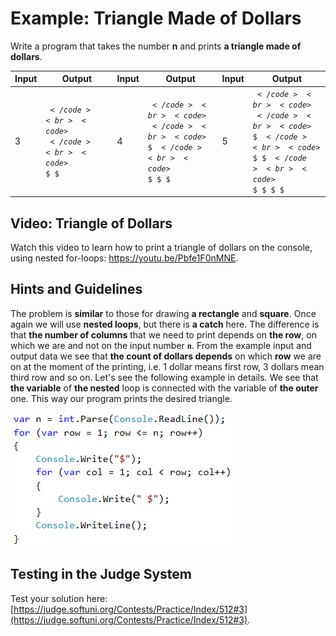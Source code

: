 # Example: Triangle Made of Dollars

Write a program that takes the number **n** and prints **a triangle made of dollars**.

|Input|Output|Input|Output|Input|Output
|---|---|---|---|---|---|
|3|<code>$</code><br><code>$ $</code><br><code>$ $ $</code>|4|<code>$</code><br><code>$ $</code><br><code>$ $ $</code><br><code>$ $ $ $</code>|5|<code>$</code><br><code>$ $</code><br><code>$ $ $</code><br><code>$ $ $ $</code><br><code>$ $ $ $ $</code>|

## Video: Triangle of Dollars

Watch this video to learn how to print a triangle of dollars on the console, using nested for-loops: https://youtu.be/Pbfe1F0nMNE.

## Hints and Guidelines

The problem is **similar** to those for drawing **a rectangle** and **square**. Once again we will use **nested loops**, but there is **a  catch** here. The difference is that **the number of columns** that we need to print depends on **the row**, on which we are and not on the input number **`n`**. From the example input and output data we see that **the count of dollars depends** on which **row** we are on at the moment of the printing, i.e. 1 dollar means first row, 3 dollars mean third row and so on. Let's see the following example in details. We see that **the variable** of **the nested** loop is connected with the variable of **the outer** one. This way our program prints the desired triangle.

![](/assets/chapter-6-images/04.Triangle-of-dollars-01.png)

## Testing in the Judge System

Test your solution here: [https://judge.softuni.org/Contests/Practice/Index/512#3](https://judge.softuni.org/Contests/Practice/Index/512#3).
